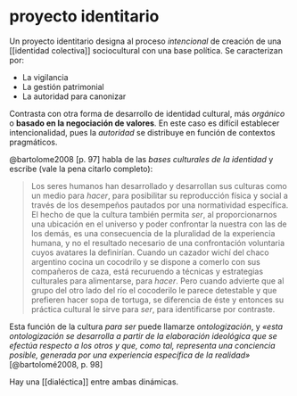 # proyecto identitario
Un proyecto identitario designa al proceso *intencional* de creación de una [[identidad colectiva]] sociocultural con una base política. Se caracterizan por:

- La vigilancia
- La gestión patrimonial
- La autoridad para canonizar

Contrasta con otra forma de desarrollo de identidad cultural, más *orgánico* o **basado en la negociación de valores**. <!-- me fala un modo de describirlo mucho mejor --> En este caso es difícil establecer intencionalidad, pues la *autoridad* se distribuye en función de contextos pragmáticos.

@bartolome2008 [p. 97] habla de las *bases culturales de la identidad* y escribe (vale la pena citarlo completo):

>Los seres humanos han desarrollado y desarrollan sus culturas como un medio para *hacer*, para posibilitar su reproducción física y social a través de los desempeños pautados por una normatividad específica. El hecho de que la cultura también permita *ser*, al proporcionarnos una ubicación en el universo y poder confrontar la nuestra con las de los demás, es una consecuencia de la pluralidad de la experiencia humana, y no el resultado necesario de una confrontación voluntaria cuyos avatares la definirían. Cuando un cazador wichí del chaco argentino cocina un cocodrilo y se dispone a comerlo con sus compañeros de caza, está recuruendo a técnicas y estrategias culturales para alimentarse, para *hacer*. Pero cuando advierte que al grupo del otro lado del río el cocoderilo le parece detestable y que prefieren hacer sopa de tortuga, se diferencia de éste y entonces su práctica cultural le sirve para *ser*, para identificarse por contraste.

Esta función de la cultura *para ser* puede llamarze *ontologización*, y *«esta ontologización se desarrolla a partir de la elaboración ideológica que se efectúa respecto a los otros y que, como tal, representa una conciencia posible, generada por una experiencia específica de la realidad»* [@bartolomé2008, p. 98]

Hay una [[dialéctica]] entre ambas dinámicas.
